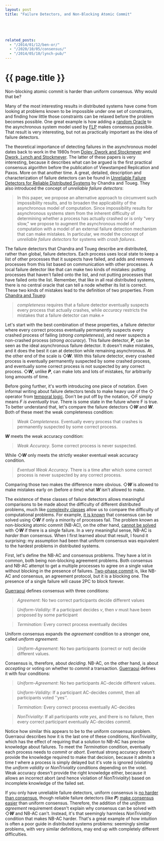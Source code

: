 ```yaml
---
layout: post
title: "Failure Detectors, and Non-Blocking Atomic Commit"





related_posts:
  - "/2014/01/12/ben-or/"
  - "/2020/10/05/consensus/"
  - "/2014/05/10/lynch-pub/"
---
```

{{ page.title }}
================

<p class="meta">Non-blocking atomic commit is harder than uniform consensus. Why would that be?</p>

Many of the most interesting results in distributed systems have come from looking at problems known to be impossible under one set of constraints, and finding how little those constraints can be relaxed before the problem becomes possible. One great example is how adding a [random Oracle](http://brooker.co.za/blog/2014/01/12/ben-or.html) to the asynchronous system model used by [FLP](http://cs-www.cs.yale.edu/homes/arvind/cs425/doc/fischer.pdf) makes consensus possible. That result is very interesting, but not as practically important as the idea of failure detectors.

The theoretical importance of detecting failures in the asynchronous model dates back to work in the 1980s from [Dolev, Dwork and Stockmeyer](http://groups.csail.mit.edu/tds/papers/Stockmeyer/DolevDS83-focs.pdf) and [Dwork, Lynch and Stockmeyer](http://citeseerx.ist.psu.edu/viewdoc/summary?doi=10.1.1.13.3423). The latter of these papers is very interesting, because it describes what can be argued is the first practical consensus algorithm before the publication of Viewstamped Replication and Paxos. More on that another time. A great, detailed, description and characterization of failure detectors can be found in [Unreliable Failure Detectors for Reliable Distributed Systems](http://www.cs.utexas.edu/~lorenzo/corsi/cs380d/papers/p225-chandra.pdf) by Chandra and Toueg. They also introduced the concept of _unreliable failure detectors_:

> In this paper, we propose an alternative approach to circumvent such impossibility results, and to broaden the applicability of the asynchronous model of computation. Since impossibility results for asynchronous systems stem from the inherent difficulty of determining whether a process has actually crashed or is only "very slow," we propose to augment the asynchronous model of computation with a model of an external failure detection mechanism that can make mistakes. In particular, we model the concept of _unreliable failure detectors_ for systems with _crash failures_.

The failure detectors that Chandra and Toueg describe are distributed, rather than global, failure detectors. Each process uses local state to keep a list of other processes that it suspects have failed, and adds and removes processes from this list based on communication with other processes. A local failure detector like that can make two kinds of mistakes: putting processes that haven't failed onto the list, and not putting processes that have failed onto the list. Remember, that like in all real distributed systems, there is no central oracle that can tell a node whether its list is correct. These two kinds of mistakes lead to the definition of two properties. From [Chandra and Toueg](http://www.cs.utexas.edu/~lorenzo/corsi/cs380d/papers/p225-chandra.pdf):

> _completeness_ requires that a failure detector eventually suspects every process that actually crashes, while _accuracy_ restricts the mistakes that a failure detector can make.⋄

Let's start with the best combination of these properties, a failure detector where every correct process eventually permanently suspects every crashed process of failing (_strong completeness_), and never suspects a non-crashed process (_strong accuracy_). This failure detector, **_P_**, can be seen as the ideal asynchronous failure detector. It doesn't make mistakes, and it does the best it can at detection while remaining asynchronous. At the other end of the scale is ◇**_W_**. With this failure detector, every crashed process is eventually permanently suspected by some crashed process, and eventually some correct process is not suspected by any correct process.  ◇**_W_**, unlike **_P_**, can make lots and lots of mistakes, for arbitrarily long amounts of time.

Before going further, it's worth introducing one piece of notation. Even informal writing about failure detectors tends to make heavy use of the ◇ operator from [temporal logic](http://en.wikipedia.org/wiki/Temporal_logic). Don't be put off by the notation, ◇F simply means _F is eventually true_. There is some state in the future where F is true. To better understand that, let's compare the failure detectors ◇**_W_** and **_W_**. Both of these meet the weak completeness condition:

> _Weak Completeness._ Eventually every process that crashes is permanently suspected by some correct process.

**_W_** meets the weak accuracy condition:

> _Weak Accuracy_. Some correct process is never suspected.

While ◇**_W_** only meets the strictly weaker eventual weak accuracy condition.

> _Eventual Weak Accuracy_. There is a time after which some correct process is never suspected by any correct process.

Comparing those two makes the difference more obvious. ◇**_W_** is allowed to make mistakes early on (before _a time_) what **_W_** isn't allowed to make.

The existence of these classes of failure detectors allows meaningful comparisons to be made about the difficulty of different distributed problems, much like [complexity classes](http://en.wikipedia.org/wiki/Complexity_class) allow us to compare the difficulty of computational problems. For example, [it is known](http://www.cs.utexas.edu/~lorenzo/corsi/cs380d/papers/p685-chandra.pdf) that consensus can be solved using ◇**_W_** if only a minority of processes fail. The problem known as non-blocking atomic commit (NB-AC), on the other hand, [cannot be solved](http://citeseerx.ist.psu.edu/viewdoc/download?doi=10.1.1.27.6456&rep=rep1&type=pdf) with ◇**_W_** if there is a single failure. In a very meaningful sense, NB-AC is _harder than_ consensus. When I first learned about that result, I found it surprising: my assumption had been that uniform consensus was equivalent to the hardest problems in distributed systems.

First, let's define the NB-AC and consensus problems. They have a lot in common, both being non-blocking agreement problems. Both consensus and NB-AC attempt to get a multiple processes to agree on a single value without blocking in the presence of failures. [Two-phase commit](http://en.wikipedia.org/wiki/2PC) is, like NB-AC and consensus, an agreement protocol, but it is a blocking one. The presence of a single failure will cause 2PC to block forever.

[Guerraoui](http://citeseerx.ist.psu.edu/viewdoc/download?doi=10.1.1.27.6456&rep=rep1&type=pdf) defines consensus with three conditions:

> _Agreement_: No two correct participants decide different values

> _Uniform-Validity:_ If a participant decides _v_, then _v_ must have been proposed by some participant

> _Termination:_ Every correct process eventually decides

Uniform consensus expands the _agreement_ condition to a stronger one, called _uniform agreement_:

> _Uniform-Agreement_: No two participants (correct or not) decide different values.

Consensus is, therefore, about _deciding_. NB-AC, on the other hand, is about _accepting_ or voting on whether to _commit_ a transaction. [Guerraoui](http://citeseerx.ist.psu.edu/viewdoc/download?doi=10.1.1.27.6456&rep=rep1&type=pdf) defines it with four conditions:

> _Uniform-Agreement_: No two participants AC-decide different values.

> _Uniform-Validity:_ If a participant AC-decides _commit_, then all participants voted ''yes''.

> _Termination:_ Every correct process eventually AC-decides

> _NonTriviality_: If all participants vote _yes_, and there is no failure, then every correct participant eventually AC-decides _commit_.

Notice how similar this appears to be to the uniform consensus problem. Guerraoui describes how it is the last one of these conditions, _NonTriviality_, which has the effect of requiring that a solution to NB-AC has precise knowledge about failures. To meet the _Termination_ condition, eventually each process needs to _commit_ or _abort_. Eventual strong accuracy doesn't provide the knowledge required to make that decision, because it admits a time *t* where a process is simply delayed but it's vote is ignored (violating the _uniform validity_ or _NonTriviality_ conditions depending on the vote). Weak accuracy doesn't provide the right knowledge either, because it allows an incorrect abort (and hence violation of _NonTriviality_) based on incomplete knowledge of the failed set.

If you only have unreliable failure detectors, uniform consensus is [no harder than consensus](http://citeseerx.ist.psu.edu/viewdoc/download?doi=10.1.1.27.6456&rep=rep1&type=pdf), though reliable failure detectors (like **_P_**) [make consensus easier](http://infoscience.epfl.ch/record/88273/files/CBS04.pdf?version=1) than uniform consensus. Therefore, the addition of the _uniform agreement_ requirement doesn't explain why consensus can be solved with ◇**_W_** and NB-AC can't. Instead, it's that seemingly harmless _NonTriviality_ condition that makes NB-AC harder. That's a great example of how intuition is often a poor guide in distributed systems problems: seemingly similar problems, with very similar definitions, may end up with completely different difficulties.